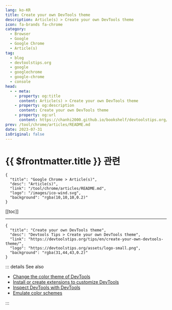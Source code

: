 ```yaml
---
lang: ko-KR
title: Create your own DevTools theme
description: Article(s) > Create your own DevTools theme
icon: fa-brands fa-chrome
category: 
  - Browser
  - Google
  - Google Chrome
  - Article(s)
tag: 
  - blog
  - devtoolstips.org
  - google
  - googlechrome
  - google-chrome
  - console
head:  
  - - meta:
    - property: og:title
      content: Article(s) > Create your own DevTools theme
    - property: og:description
      content: Create your own DevTools theme
    - property: og:url
      content: https://chanhi2000.github.io/bookshelf/devtoolstips.org/create-your-own-devtools-theme.html
prev: /tool/chrome/articles/README.md
date: 2023-07-31
isOriginal: false
---
```


# {{ $frontmatter.title }} 관련

```component VPCard
{
  "title": "Google Chrome > Article(s)",
  "desc": "Article(s)",
  "link": "/tool/chrome/articles/README.md",
  "logo": "/images/ico-wind.svg",
  "background": "rgba(10,10,10,0.2)"
}
```

[[toc]]

---

```component VPCard
{
  "title": "Create your own DevTools theme",
  "desc": "Devtools Tips > Create your own DevTools theme",
  "link": "https://devtoolstips.org/tips/en/create-your-own-devtools-theme/",
  "logo": "https://devtoolstips.org/assets/logo-small.png",
  "background": "rgba(31,44,43,0.2)"
}
```

<!-- TODO:  작성 -->

::: details See also

- [Change the color theme of DevTools](https://devtoolstips.org/tips/en/change-color-theme) <!-- TODO: add VPCard -->
- [Install or create extensions to customize DevTools](https://devtoolstips.org/tips/en/extend-devtools) <!-- TODO: add VPCard -->
- [Inspect DevTools with DevTools](https://devtoolstips.org/tips/en/inspect-devtools-with-devtools) <!-- TODO: add VPCard -->
- [Emulate color schemes](https://devtoolstips.org/tips/en/emulate-color-schemes) <!-- TODO: add VPCard -->

:::
